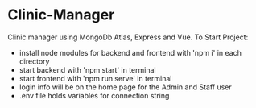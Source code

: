 # Clinic-Manager
Clinic manager using MongoDb Atlas, Express and Vue.
To Start Project:
- install node modules for backend and frontend with 'npm i' in each directory
- start backend with 'npm start' in terminal
- start frontend with 'npm run serve' in terminal
- login info will be on the home page for the Admin and Staff user
- .env file holds variables for connection string
